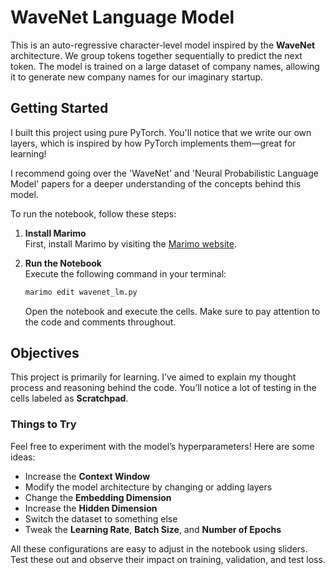 # WaveNet Language Model

This is an auto-regressive character-level model inspired by the **WaveNet** architecture. We group tokens together sequentially to predict the next token. The model is trained on a large dataset of company names, allowing it to generate new company names for our imaginary startup.

## Getting Started

I built this project using pure PyTorch. You'll notice that we write our own layers, which is inspired by how PyTorch implements them—great for learning!

I recommend going over the 'WaveNet' and 'Neural Probabilistic Language Model' papers for a deeper understanding of the concepts behind this model.

To run the notebook, follow these steps:

1. **Install Marimo**  
   First, install Marimo by visiting the [Marimo website](https://marimo.io/).

2. **Run the Notebook**  
   Execute the following command in your terminal:

   ```bash
   marimo edit wavenet_lm.py
   ``` 
   Open the notebook and execute the cells. Make sure to pay attention to the code and comments throughout.

## Objectives

This project is primarily for learning. I’ve aimed to explain my thought process and reasoning behind the code. You’ll notice a lot of testing in the cells labeled as **Scratchpad**.

### Things to Try

Feel free to experiment with the model’s hyperparameters! Here are some ideas:

- Increase the **Context Window**
- Modify the model architecture by changing or adding layers
- Change the **Embedding Dimension**
- Increase the **Hidden Dimension**
- Switch the dataset to something else
- Tweak the **Learning Rate**, **Batch Size**, and **Number of Epochs**

All these configurations are easy to adjust in the notebook using sliders. Test these out and observe their impact on training, validation, and test loss.